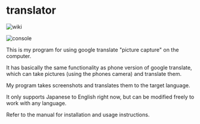 # translator


![wiki](https://user-images.githubusercontent.com/75932758/174428390-c94b93fc-718e-4ecc-aa7f-0583f06673e0.png)



![console](https://user-images.githubusercontent.com/75932758/174428392-c7e6bc5a-d098-4eb6-b857-572109df8381.png)


This is my program for using google translate "picture capture" on the computer.

It has basically the same functionality as phone version of google translate, which can take pictures (using the phones camera) and translate them.

My program takes screenshots and translates them to the target language.

It only supports Japanese to English right now, but can be modified freely to work with any language.

Refer to the manual for installation and usage instructions. 
